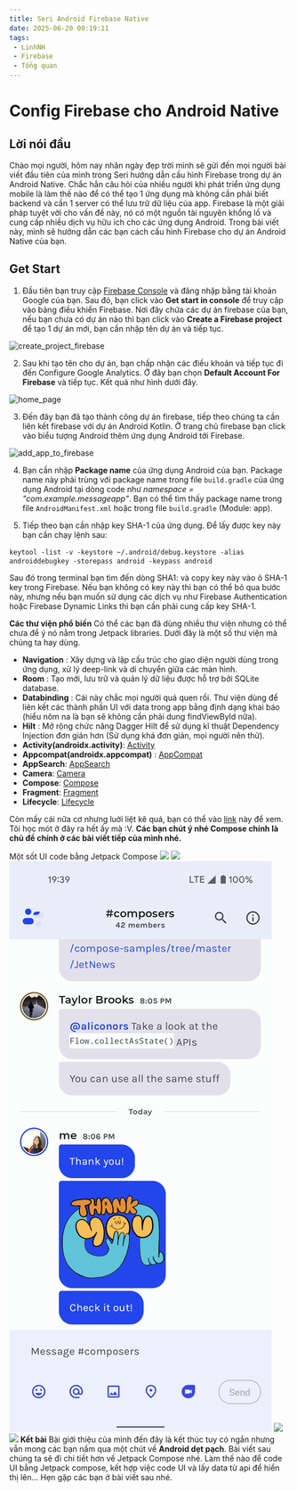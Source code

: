 ```yaml
---
title: Seri Android Firebase Native
date: 2025-06-20 09:19:11
tags:
 - LinhNH
 - Firebase
 - Tổng quan
---
```


# Config Firebase cho Android Native

## Lời nói đầu

Chào mọi người, hôm nay nhân ngày đẹp trời mình sẽ gửi đến mọi người bài viết đầu tiên của mình trong Seri hướng dẫn cấu hình Firebase trong dự án Android Native. Chắc hẳn câu hỏi của nhiều người khi phát triển ứng dụng mobile là làm thế nào để có thể tạo 1 ứng dụng mà không cần phải biết backend và cần 1 server có thể lưu trữ dữ liệu của app. Firebase là một giải pháp tuyệt vời cho vấn đề này, nó có một nguồn tài nguyên khổng lồ và cung cấp nhiều dịch vụ hữu ích cho các ứng dụng Android. Trong bài viết này, mình sẽ hướng dẫn các bạn cách cấu hình Firebase cho dự án Android Native của bạn.

## Get Start

1. Đầu tiên bạn truy cập [Firebase Console](https://firebase.google.com/) và đăng nhập bằng tài khoản Google của bạn. Sau đó, bạn click vào **Get start in console** để truy cập vào bảng điều khiển Firebase. Nơi đây chứa các dự án firebase của bạn, nếu bạn chưa có dự án nào thì bạn click vào **Create a Firebase project** để tạo 1 dự án mới, bạn cần nhập tên dự án và tiếp tục.

![create_project_firebase](/css/images/linhnh/create_project_firebase.png "Create Project Firebase")

2. Sau khi tạo tên cho dự án, bạn chấp nhận các điều khoản và tiếp tục đi đến Configure Google Analytics. Ở đây bạn chọn **Default Account For Firebase** và tiếp tục. Kết quả như hình dưới đây.

![home_page](/css/images/linhnh/home_page.png "Home Page")

3. Đến đây bạn đã tạo thành công dự án firebase, tiếp theo chúng ta cần liên kết firebase với dự án Android Kotlin. Ở trang chủ firebase bạn click vào biểu tượng Android thêm ứng dụng Android tới Firebase.

![add_app_to_firebase](/css/images/linhnh/add_app_to_firebase.png "Add App to Firebase")

4. Bạn cần nhập **Package name** của ứng dụng Android của bạn. Package name này phải trùng với package name trong file `build.gradle` của ứng dụng Android tại dòng code như *namespace = "com.example.messageapp"*. Bạn có thể tìm thấy package name trong file `AndroidManifest.xml` hoặc trong file `build.gradle` (Module: app).

5. Tiếp theo bạn cần nhập key SHA-1 của ứng dụng. Để lấy được key này bạn cần chạy lệnh sau:
```
keytool -list -v -keystore ~/.android/debug.keystore -alias androiddebugkey -storepass android -keypass android
```
   Sau đó trong terminal bạn tìm đến dòng SHA1: và copy key này vào ô SHA-1 key trong Firebase. Nếu bạn không có key này thì bạn có thể bỏ qua bước này, nhưng nếu bạn muốn sử dụng các dịch vụ như Firebase Authentication hoặc Firebase Dynamic Links thì bạn cần phải cung cấp key SHA-1.


**Các thư viện phổ biến**
Có thể các bạn đã dùng nhiều thư viện nhưng có thể chưa để ý nó nằm trong Jetpack libraries. Dưới đây là một số thư viện mà chúng ta hay dùng.
- **Navigation** : Xây dựng và lập cấu trúc cho giao diện người dùng trong ứng dụng, xử lý deep-link và di chuyển giữa các màn hình.
- **Room** : Tạo mới, lưu trữ và quản lý dữ liệu được hỗ trợ bởi SQLite database.
- **Databinding** : Cái này chắc mọi người quá quen rồi. Thư viện dùng để liên kết các thành phần UI với data trong app bằng định dạng khai báo (hiểu nôm na là bạn sẽ không cần phải dung findViewById nữa).
- **Hilt** : Mở rộng chức năng Dagger Hilt để sử dụng kĩ thuật Dependency Injection đơn giản hơn (Sử dụng khá đơn giản, mọi người nên thử).
- **Activity(androidx.activity)**: [Activity](https://developer.android.com/jetpack/androidx/releases/activity?_gl=1*pux1ac*_up*MQ..&gclid=Cj0KCQiA0MG5BhD1ARIsAEcZtwR0PQaFlH50BXwBvWZwvNhXobfh78kks9Z6tO1uWRERW9ttkIhxZB8aAnsVEALw_wcB&gclsrc=aw.ds)
- **Appcompat(androidx.appcompat)** : [AppCompat](https://developer.android.com/jetpack/androidx/releases/appcompat?_gl=1*1h95g3h*_up*MQ..&gclid=Cj0KCQiA0MG5BhD1ARIsAEcZtwR0PQaFlH50BXwBvWZwvNhXobfh78kks9Z6tO1uWRERW9ttkIhxZB8aAnsVEALw_wcB&gclsrc=aw.ds)
- **AppSearch**: [AppSearch](https://developer.android.com/jetpack/androidx/releases/appsearch?_gl=1*1h95g3h*_up*MQ..&gclid=Cj0KCQiA0MG5BhD1ARIsAEcZtwR0PQaFlH50BXwBvWZwvNhXobfh78kks9Z6tO1uWRERW9ttkIhxZB8aAnsVEALw_wcB&gclsrc=aw.ds)
- **Camera**: [Camera](https://developer.android.com/jetpack/androidx/releases/camera?_gl=1*1h95g3h*_up*MQ..&gclid=Cj0KCQiA0MG5BhD1ARIsAEcZtwR0PQaFlH50BXwBvWZwvNhXobfh78kks9Z6tO1uWRERW9ttkIhxZB8aAnsVEALw_wcB&gclsrc=aw.ds)
- **Compose**: [Compose](https://developer.android.com/jetpack/androidx/releases/compose?_gl=1*m8tg1v*_up*MQ..&gclid=Cj0KCQiA0MG5BhD1ARIsAEcZtwR0PQaFlH50BXwBvWZwvNhXobfh78kks9Z6tO1uWRERW9ttkIhxZB8aAnsVEALw_wcB&gclsrc=aw.ds)
- **Fragment**: [Fragment](https://developer.android.com/jetpack/androidx/releases/fragment?_gl=1*m8tg1v*_up*MQ..&gclid=Cj0KCQiA0MG5BhD1ARIsAEcZtwR0PQaFlH50BXwBvWZwvNhXobfh78kks9Z6tO1uWRERW9ttkIhxZB8aAnsVEALw_wcB&gclsrc=aw.ds)
- **Lifecycle**: [Lifecycle](https://developer.android.com/jetpack/androidx/releases/lifecycle?_gl=1*1fwyy68*_up*MQ..&gclid=Cj0KCQiA0MG5BhD1ARIsAEcZtwR0PQaFlH50BXwBvWZwvNhXobfh78kks9Z6tO1uWRERW9ttkIhxZB8aAnsVEALw_wcB&gclsrc=aw.ds)

Còn mấy cái nữa cơ nhưng luời liệt kê quá, bạn có thể vào [link](https://developer.android.com/jetpack?gad_source=1&gclid=Cj0KCQiA0MG5BhD1ARIsAEcZtwR0PQaFlH50BXwBvWZwvNhXobfh78kks9Z6tO1uWRERW9ttkIhxZB8aAnsVEALw_wcB&gclsrc=aw.ds#:~:text=Read%20testimonials-,Jetpack%20libraries,-Explore%20all%20libraries) này để xem. Tôi học mót ở đây ra hết ấy mà :V.
**Các bạn chút ý nhé Compose chính là chủ đề chính ở các bài viết tiếp của mình nhé.**

Một sốt UI code bằng Jetpack Compose
![](https://miro.medium.com/v2/resize:fit:474/1*OnmTLPcraJ0kfnmRx1oSPg.gif)
![](https://raw.githubusercontent.com/android/compose-samples/refs/heads/main/readme/screenshots/Jetsnack.png)
![](https://raw.githubusercontent.com/android/compose-samples/refs/heads/main/readme/screenshots/Jetchat.png)
![](https://raw.githubusercontent.com/android/compose-samples/refs/heads/main/readme/screenshots/Jetcaster.png)
![](https://raw.githubusercontent.com/android/compose-samples/refs/heads/main/readme/screenshots/JetNews.png)
**Kết bài**
Bài giới thiệu của mình đến đây là kết thúc tuy có ngắn nhưng vẫn mong các bạn nắm qua một chút về **Android dẹt pạch**. Bài viết sau chúng ta sẽ đi chi tiết hơn về Jetpack Compose nhé. Làm thế nào để code UI bằng Jetpack compose, kết hợp việc code UI và lấy data từ api để hiển thị lên... Hẹn gặp các bạn ở bài viết sau nhé. 
